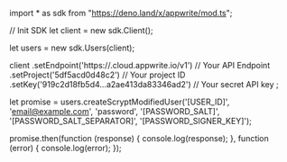 import * as sdk from "https://deno.land/x/appwrite/mod.ts";

// Init SDK
let client = new sdk.Client();

let users = new sdk.Users(client);

client
    .setEndpoint('https://<REGION>.cloud.appwrite.io/v1') // Your API Endpoint
    .setProject('5df5acd0d48c2') // Your project ID
    .setKey('919c2d18fb5d4...a2ae413da83346ad2') // Your secret API key
;


let promise = users.createScryptModifiedUser('[USER_ID]', 'email@example.com', 'password', '[PASSWORD_SALT]', '[PASSWORD_SALT_SEPARATOR]', '[PASSWORD_SIGNER_KEY]');

promise.then(function (response) {
    console.log(response);
}, function (error) {
    console.log(error);
});